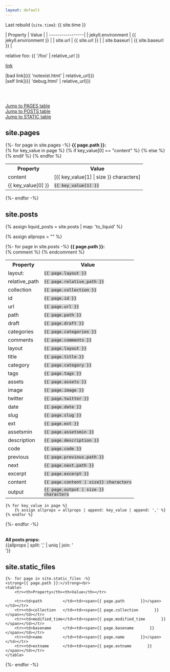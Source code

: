 ```yaml
---
layout: default
---
```


Last rebuild (`site.time`): {{ site.time }}

| Property | Value |
| -----------------|
| jekyll.environment  | {{ jekyll.environment }} |
| site.url | {{ site.url }} |
| site.baseurl  | {{ site.baseurl }} |

relative foo: {{ '/foo' | relative_url }}

[link](http://www.example.com)


[bad link]({{ 'notexist.html' | relative_url}})  
[self link]({{ 'debug.html' | relative_url}})

<style>
#props span, .mono {
    font-family: monospace;
    white-space: pre;
}

#props span {
    background-color: lightgrey;
}
</style>

<div class="mono">
<script>
        document.write('location.href    : ' + location.href + '<br>')
        document.write('window.location  : ' + window.location + '<br>')
        document.write('document.referrer: ' + document.referrer + '<br>')
    </script>
</div>

<a href="#pages-table">Jump to PAGES table</a><br>
<a href="#posts-table">Jump to POSTS table</a><br>
<a href="#static-table">Jump to STATIC table</a><br>

<div id="props">

<h2 id="pages-table" >site.pages</h2>
{%- for page in site.pages -%}
    <strong>{{ page.path }}:</strong><br>
    <table>
        <tr><th>Property</th><th>Value</th></tr>
        {% for key_value in page %}
        {% if key_value[0] == "content" %}
        <tr><td>content</td><td>[{{ key_value[1] | size }} characters]</td></tr>
        {% else %}
        <tr><td>{{ key_value[0] }}</td><td><span>{{ key_value[1] }}</span></td></tr>
        {% endif %}
        {% endfor %}
    </table>
{%- endfor -%}

<h2 id="posts-table">site.posts</h2>

{% assign liquid_posts = site.posts | map: 'to_liquid' %}

{% assign allprops = "" %}

{%- for page in site.posts -%}
    <strong>{{ page.path }}:</strong><br>
    <table>
        <tr><th>Property</th><th>Value</th></tr>
        <tr><td>layout: </td><td><span>{{ page.layout }}</span></td></tr>
        <tr><td>relative_path </td><td><span>{{ page.relative_path }}</span></td></tr>
        <tr><td>collection    </td><td><span>{{ page.collection    }}</span></td></tr>
        <tr><td>id            </td><td><span>{{ page.id            }}</span></td></tr>
        <tr><td>url           </td><td><span>{{ page.url           }}</span></td></tr>
        <tr><td>path          </td><td><span>{{ page.path          }}</span></td></tr>
        <tr><td>draft         </td><td><span>{{ page.draft         }}</span></td></tr>
        <tr><td>categories    </td><td><span>{{ page.categories    }}</span></td></tr>
        <tr><td>comments      </td><td><span>{{ page.comments      }}</span></td></tr>
        <tr><td>layout        </td><td><span>{{ page.layout        }}</span></td></tr>
        <tr><td>title         </td><td><span>{{ page.title         }}</span></td></tr>
        <tr><td>category      </td><td><span>{{ page.category      }}</span></td></tr>
        <tr><td>tags          </td><td><span>{{ page.tags          }}</span></td></tr>
        <tr><td>assets        </td><td><span>{{ page.assets        }}</span></td></tr>
        <tr><td>image         </td><td><span>{{ page.image         }}</span></td></tr>
        <tr><td>twitter       </td><td><span>{{ page.twitter       }}</span></td></tr>
        <tr><td>date          </td><td><span>{{ page.date          }}</span></td></tr>
        <tr><td>slug          </td><td><span>{{ page.slug          }}</span></td></tr>
        <tr><td>ext           </td><td><span>{{ page.ext           }}</span></td></tr>
        <tr><td>assetsmin     </td><td><span>{{ page.assetsmin     }}</span></td></tr>
        <tr><td>description   </td><td><span>{{ page.description   }}</span></td></tr>
        <tr><td>code          </td><td><span>{{ page.code          }}</span></td></tr>
        <tr><td>previous      </td><td><span>{{ page.previous.path }}</span></td></tr>
        <tr><td>next          </td><td><span>{{ page.next.path     }}</span></td></tr>
        <tr><td>excerpt       </td><td><span>{{ page.excerpt       }}</span></td></tr>
        <tr><td>content       </td><td><span>{{ page.content | size}} characters</span></td></tr>
        <tr><td>output        </td><td><span>{{ page.output | size }} characters</span></td></tr>
        {% comment %}
        {% endcomment %}
    </table>

    {% for key_value in page %}
        {% assign allprops = allprops | append: key_value | append: ',' %}
    {% endfor %}
    
{%- endfor -%}

<br /><strong>All posts props:</strong><br />
{{allprops | split: ',' | uniq | join: '<br />'}}

<h2 id="static-table">site.static_files</h2>
    
    {%- for page in site.static_files -%}
    <strong>{{ page.path }}:</strong><br>
    <table>
        <tr><th>Property</th><th>Value</th></tr>

        <tr><td>path         </td><td><span>{{ page.path       }}</span></td></tr>
        <tr><td>collection   </td><td><span>{{ page.collection       }}</span></td></tr>
        <tr><td>modified_time</td><td><span>{{ page.modified_time       }}</span></td></tr>
        <tr><td>basename     </td><td><span>{{ page.basename       }}</span></td></tr>
        <tr><td>name         </td><td><span>{{ page.name       }}</span></td></tr>
        <tr><td>extname      </td><td><span>{{ page.extname       }}</span></td></tr>
    </table>
{%- endfor -%}

</div>